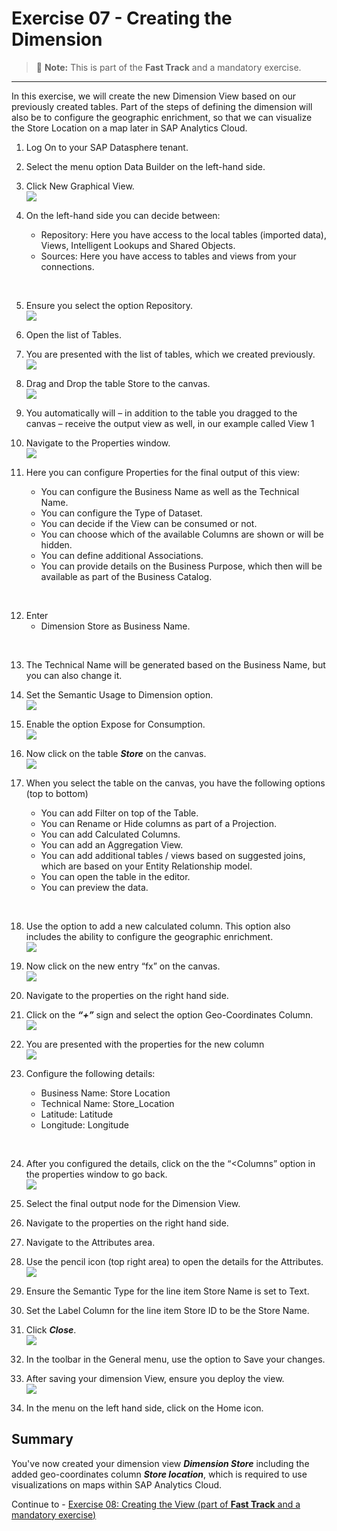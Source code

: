 # Exercise 07 - Creating the Dimension 

>:memo: **Note:** This is part of the <strong>Fast Track</strong> and a mandatory exercise.

---

In this exercise, we will create the new Dimension View based on our previously created tables. Part of the steps of defining the dimension will also be to configure the geographic enrichment, so that we can visualize the Store Location on a map later in SAP Analytics Cloud.

1. Log On to your SAP Datasphere tenant.
2. Select the menu option Data Builder on the left-hand side.

3. Click New Graphical View.
<br>![](images/00_00_0071.png) 

4. On the left-hand side you can decide between:<br><ul><li>Repository: Here you have access to the local tables (imported data), Views, Intelligent Lookups and Shared Objects.</li><li>Sources: Here you have access to tables and views from your connections.
<br>

5. Ensure you select the option Repository.
<br>![](images/00_00_0072.png) 
 
  
6. Open the list of Tables.

7. You are presented with the list of tables, which we created previously.
<br>![](images/00_00_0042.png)  
 
8. Drag and Drop the table Store to the canvas.
<br>![](images/00_00_0074.png) 

9. You automatically will – in addition to the table you dragged to the canvas – receive the output view as well, in our example called View 1
10. Navigate to the Properties window.
<br>![](images/00_00_0076.png) 

11. Here you can configure Properties for the final output of this view:<br><ul><li> You can configure the Business Name as well as the Technical Name.</li><li> You can configure the Type of Dataset.</li><li> You can decide if the View can be consumed or not.</li><li> You can choose which of the available Columns are shown or will be hidden.</li><li> You can define additional Associations.</li><li> You can provide details on the Business Purpose, which then will be available as part of the Business Catalog.
<br>

12. Enter 
<br><ul><li> Dimension Store as Business Name.
<br>

13. The Technical Name will be generated based on the Business Name, but you can also change it.
14. Set the Semantic Usage to Dimension option.
<br>![](images/00_00_0777.png) 
 
15. Enable the option Expose for Consumption.
<br>![](images/00_00_0778.png)   
 
16. Now click on the table ***Store*** on the canvas.
<br>![](images/00_00_0075.png) 

17. When you select the table on the canvas, you have the following options (top to bottom)<br><ul><li> You can add Filter on top of the Table.</li><li> You can Rename or Hide columns as part of a Projection.</li><li> You can add Calculated Columns.</li><li> You can add an Aggregation View.</li><li> You can add additional tables / views based on suggested joins, which are based on your Entity
Relationship model.</li><li> You can open the table in the editor.</li><li> You can preview the data.
<br>

18. Use the option to add a new calculated column. This option also includes the ability to configure the geographic enrichment.
<br>![](images/00_00_0077.png) 
 
19. Now click on the new entry “fx” on the canvas.
<br>![](images/00_00_0078.png) 

20. Navigate to the properties on the right hand side.
21. Click on the ***“+”*** sign and select the option Geo-Coordinates Column.
<br>![](images/00_00_0079.png) 
 
22. You are presented with the properties for the new column
<br>![](images/00_00_0772.png) 

23. Configure the following details:<br><ul><li> Business Name: Store Location</li><li> Technical Name: Store_Location</li><li> Latitude: Latitude</li><li> Longitude: Longitude
<br>

24. After you configured the details, click on the the “<Columns” option in the properties window to go back.
<br>![](images/00_00_0773.png) 

25. Select the final output node for the Dimension View.
26. Navigate to the properties on the right hand side.

27. Navigate to the Attributes area. 
28. Use the pencil icon (top right area) to open the details for the Attributes.
<br>![](images/00_00_0774.png)

29. Ensure the Semantic Type for the line item Store Name is set to Text.
30. Set the Label Column for the line item Store ID to be the Store Name.
31. Click ***Close***.
<br>![](images/00_00_0775.png) 
 
32. In the toolbar in the General menu, use the option to Save your changes.
33. After saving your dimension View, ensure you deploy the view.
<br>![](images/00_00_0776.png) 
34. In the menu on the left hand side, click on the Home icon.

## Summary

You've now created your dimension view ***Dimension Store*** including the added geo-coordinates column ***Store location***, which is required to use visualizations on maps within SAP Analytics Cloud.

Continue to - [Exercise 08: Creating the View (part of <strong>Fast Track</strong> and a mandatory exercise)](../ex08/README.md)


